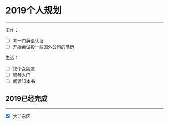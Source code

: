 # 2019个人规划  
---
工作：  
- [ ] 考一门英语认证  
- [ ] 开始尝试投一些国外公司的简历  

生活：  
- [ ] 找个女朋友  
- [ ] 钢琴入门  
- [ ] 阅读10本书  

## 2019已经完成  
---
- [x] 大江东区   
